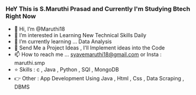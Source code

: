 

### HeY This is S.Maruthi Prasad and Currently I'm Studying Btech Right Now
- 👋 Hi, I’m @Maruthi18
- 👀 I’m interested in Learning New Technical Skills Daily
- 🌱 I’m currently learning ... Data Analysis
- 💞️ Send Me a Project Ideas , I'll Implement ideas into the Code
- 📫 How to reach me ... syavemaruthi18@gmail.com or Insta : maruthi.smp
- ⭐ Skills : c , Java , Python , SQl , MongoDB 
- 👉 Other : App Development Using Java , Html , Css , Data Scraping , DBMS

<!---
Maruthi18/Maruthi18 is a ✨ special ✨ repository because its `README.md` (this file) appears on your GitHub profile.
You can click the Preview link to take a look at your changes.
--->
